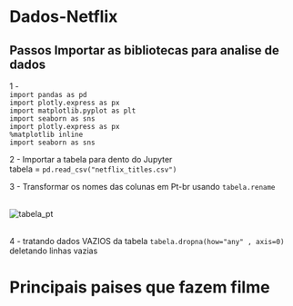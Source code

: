 # Dados-Netflix
 
## Passos Importar as bibliotecas para analise de dados
1 -  
 `import pandas as pd `<br>
 `import plotly.express as px` <br>
 `import matplotlib.pyplot as plt` <br>
 `import seaborn as sns` <br>
 `import plotly.express as px`<br>
 `%matplotlib inline`<br>
 `import seaborn as sns`<br>

2 -  Importar a tabela para dento do Jupyter <br> tabela = `pd.read_csv("netflix_titles.csv")`

3 -  Transformar os nomes das colunas em Pt-br usando `tabela.rename` <br><br>

![tabela_pt](https://user-images.githubusercontent.com/92749835/138021915-d5675a35-36f7-4877-9cf7-a9b19c8bf277.png)
<br><br>

4 -  tratando dados VAZIOS da tabela `tabela.dropna(how="any" , axis=0)`<br> deletando linhas vazias

# Principais paises que fazem filme
